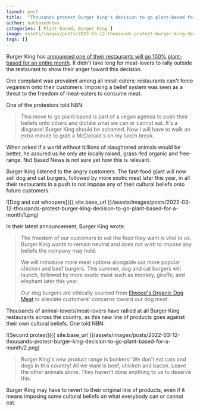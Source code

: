 ```yaml
---
layout: post
title:  "Thousands protest Burger King's decision to go plant-based for a month"
author: nutbasednews
categories: [ Plant-based, Burger King ]
image: assets/images/posts/2022-03-12-thousands-protest-burger-king-decision-to-go-plant-based-for-a-month/0.png
tags: []
---
```


Burger King has [announced one of their restaurants will go 100% plant-based for an entire month](https://plantbasednews.org/lifestyle/food/burger-king-vegan-london/). It didn't take long for meat-lovers to rally outside the restaurant to show their anger toward this decision.

One complaint was prevalent among all meat-eaters: restaurants can't force veganism onto their customers. Imposing a belief system was seen as a threat to the freedom of meat-eaters to consume meat.

One of the protestors told NBN:

> This move to go plant-based is part of a vegan agenda to push their beliefs onto others and dictate what we can or cannot eat. It's a disgrace! Burger King should be ashamed.
> Now I will have to walk an extra minute to grab a McDonald's on my lunch break.

When asked if a world without billions of slaughtered animals would be better, he assured us he only ate locally raised, grass-fed organic and free-range. Nut Based News is not sure yet how this is relevant.

Burger King listened to the angry customers. The fast-food giant will now sell dog and cat burgers, followed by more exotic meat later this year, in all their restaurants in a push to not impose any of their cultural beliefs onto future customers.

![Dog and cat whoopers]({{ site.base_url }}/assets/images/posts/2022-03-12-thousands-protest-burger-king-decision-to-go-plant-based-for-a-month/1.png)

In their latest announcement, Burger King wrote:

> The freedom of our customers to eat the food they want is vital to us. Burger King wants to remain neutral and does not wish to impose any beliefs the company may hold.
>
> We will introduce more meat options alongside our more popular chicken and beef burgers. This summer, dog and cat burgers will launch, followed by more exotic meat such as monkey, giraffe, and elephant later this year.
>
> Our dog burgers are ethically sourced from [Elwood's Organic Dog Meat](https://www.elwooddogmeat.com) to alleviate customers' concerns toward our dog meat.

Thousands of animal-lovers/meat-lovers have rallied at all Burger King restaurants across the country, as this new line of products goes against their own cultural beliefs. One told NBN:

![Second protest]({{ site.base_url }}/assets/images/posts/2022-03-12-thousands-protest-burger-king-decision-to-go-plant-based-for-a-month/2.png)

> Burger King's new product range is bonkers! We don't eat cats and dogs in this country! All we want is beef, chicken and bacon. Leave the other animals alone. They haven't done anything to us to deserve this.

Burger King may have to revert to their original line of products, even if it means imposing some cultural beliefs on what everybody can or cannot eat.
